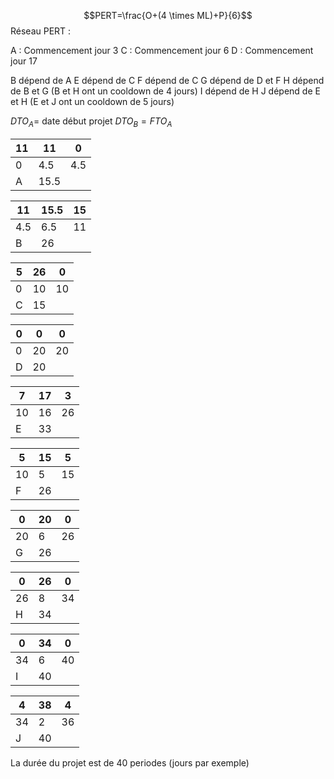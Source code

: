 
$$PERT=\frac{O+(4 \times ML)+P}{6}$$
Réseau PERT :

A : Commencement jour 3
C : Commencement jour 6
D : Commencement jour 17

B dépend de A
E dépend de C
F dépend de C
G dépend de D et F
H dépend de B et G (B et H ont un cooldown de 4 jours)
I dépend de H
J dépend de E et H (E et J ont un cooldown de 5 jours)

$DTO_A=$ date début projet
$DTO_{B}=FTO_{A}$

| 11  | 11   | 0   |
| --- | ---- | --- |
| 0   | 4.5  | 4.5 |
| A   | 15.5 |     |

| 11  | 15.5 | 15  |
| --- | ---- | --- |
| 4.5 | 6.5  | 11  |
| B   | 26   |     |


| 5   | 26  | 0   | 
| --- | --- | --- |
| 0   | 10  | 10  |
| C   | 15  |     |

| 0   | 0   | 0   |
| --- | --- | --- |
| 0   | 20  | 20  |
| D   | 20  |     |


| 7   | 17  | 3   |
| --- | --- | --- |
| 10  | 16  | 26  |
| E   | 33  |     |


| 5   | 15  | 5   |
| --- | --- | --- |
| 10  | 5   | 15  |
| F   | 26  |     |


| 0   | 20  | 0   |
| --- | --- | --- |
| 20  | 6   | 26  |
| G   | 26  |     |


| 0   | 26  | 0   |
| --- | --- | --- |
| 26  | 8   | 34  |
| H   | 34  |     |


| 0   | 34  | 0   |
| --- | --- | --- |
| 34  | 6   | 40  |
| I   | 40  |     |


| 4   | 38  | 4   |
| --- | --- | --- |
| 34  | 2   | 36  |
| J   | 40  |     |

La durée du projet est de 40 periodes (jours par exemple)

